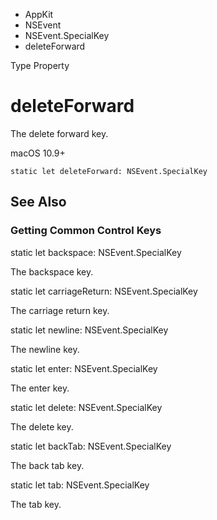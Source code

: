 

- AppKit
- NSEvent
- NSEvent.SpecialKey
-  deleteForward 

Type Property

# deleteForward

The delete forward key.

macOS 10.9+

``` source
static let deleteForward: NSEvent.SpecialKey
```

## See Also

### Getting Common Control Keys

static let backspace: NSEvent.SpecialKey

The backspace key.

static let carriageReturn: NSEvent.SpecialKey

The carriage return key.

static let newline: NSEvent.SpecialKey

The newline key.

static let enter: NSEvent.SpecialKey

The enter key.

static let delete: NSEvent.SpecialKey

The delete key.

static let backTab: NSEvent.SpecialKey

The back tab key.

static let tab: NSEvent.SpecialKey

The tab key.


